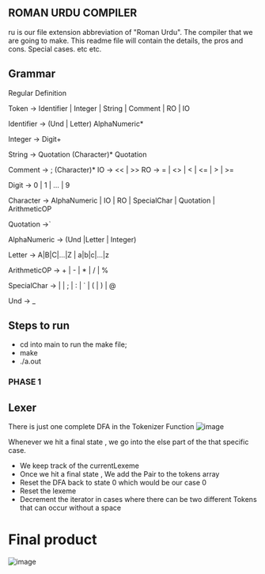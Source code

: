 ## ROMAN URDU COMPILER

ru is our file extension abbreviation of "Roman Urdu". The compiler that we are going to make.
This readme file will contain the details, the pros and cons. Special cases. etc etc.

## Grammar 
Regular Definition 


Token → Identifier | Integer | String | Comment | RO | IO

Identifier → (Und | Letter) AlphaNumeric* 

Integer → Digit+

String → Quotation (Character)* Quotation

Comment → ; (Character)* 
IO →  << | >>
RO →  = | <> | < | <= | > | >=


Digit  → 0 | 1 | … | 9

Character → AlphaNumeric | IO | RO | SpecialChar | Quotation | ArithmeticOP 

Quotation →` 

AlphaNumeric → (Und |Letter | Integer)

Letter → A|B|C|...|Z   |    a|b|c|...|z 

ArithmeticOP → + | - | * | / | %

SpecialChar → |  |  ;  | :  | `  |  (  |  ) | @ 

Und → _ 


## Steps to run 
- cd into main to run the make file;
- make 
- ./a.out


### PHASE 1

## Lexer

There is just one complete DFA in the Tokenizer Function
![image](https://user-images.githubusercontent.com/44190606/219965258-23c10f70-25c2-43f8-804b-8adfb55d1ce7.png)

Whenever we hit a final state , we go into the else part of the that 
specific case. 
- We keep track of the currentLexeme
- Once we hit a final state , We add the Pair to the tokens array 
- Reset the DFA back to state 0 which would be our case 0
- Reset the lexeme
- Decrement the iterator in cases where there can be two different Tokens that can 
occur without a space


# Final product
![image](https://user-images.githubusercontent.com/44190606/219964236-8f14b88a-d262-4351-b72f-f5b1aea464b3.png)

